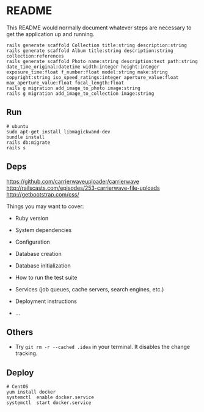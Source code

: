 # README

This README would normally document whatever steps are necessary to get the
application up and running.


```
rails generate scaffold Collection title:string description:string
rails generate scaffold Album title:string description:string collection:references
rails generate scaffold Photo name:string description:text path:string date_time_original:datetime width:integer height:integer exposure_time:float f_number:float model:string make:string copyright:string iso_speed_ratings:integer aperture_value:float max_aperture_value:float focal_length:float
rails g migration add_image_to_photo image:string
rails g migration add_image_to_collection image:string
```


## Run

```
# ubuntu
sudo apt-get install libmagickwand-dev
bundle install
rails db:migrate
rails s
```

## Deps

https://github.com/carrierwaveuploader/carrierwave
http://railscasts.com/episodes/253-carrierwave-file-uploads
http://getbootstrap.com/css/

Things you may want to cover:

* Ruby version

* System dependencies

* Configuration

* Database creation

* Database initialization

* How to run the test suite

* Services (job queues, cache servers, search engines, etc.)

* Deployment instructions

* ...

## Others

- Try `git rm -r --cached .idea` in your terminal. It disables the change tracking.


## Deploy

```
# CentOS
yum install docker
systemctl  enable docker.service
systemctl  start docker.service

```
